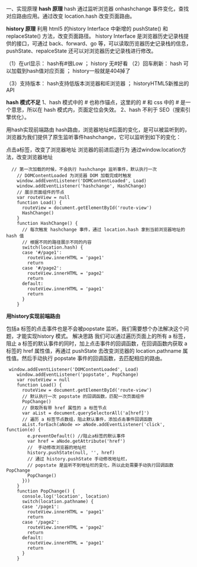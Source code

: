 
一、实现原理
**hash 原理**
hash 通过监听浏览器 onhashchange 事件变化，查找对应路由应用。通过改变 location.hash 改变页面路由。


**history 原理**
利用 html5 的history Interface 中新增的 pushState() 和 replaceState() 方法，改变页面路径。
history Interface 是浏览器历史记录栈提供的接口，可通过 back、forward、go 等，可以读取历览器历史记录栈的信息，pushState、repalceState 还可以对浏览器历史记录栈进行修改。


（1）在url显示： hash有#很Low ； history 无#好看
（2）回车刷新： hash 可以加载到hash值对应页面 ； history一般就是404掉了

（3）支持版本： hash支持低版本浏览器和IE浏览器 ； historyHTML5新推出的API



**hash 模式不足**
1、hash 模式中的 # 也称作锚点，这里的的 # 和 css 中的 # 是一个意思，所以在 hash 模式内，页面定位会失效。
2、hash 不利于 SEO（搜索引擎优化）。


用hash实现前端路由
hash路由，浏览器地址#后面的变化，是可以被监听到的，浏览器为我们提供了原生监听事件hashchange，它可以监听到如下的变化：

点击a标签，改变了浏览器地址
浏览器的前进后退行为
通过window.location方法，改变浏览器地址

```
  // 第一次加载的时候，不会执行 hashchange 监听事件，默认执行一次
    // DOMContentLoaded 为浏览器 DOM 加载完成时触发
    window.addEventListener('DOMContentLoaded', Load)
    window.addEventListener('hashchange', HashChange)
    // 展示页面组件的节点
    var routeView = null
    function Load() {
      routeView = document.getElementById('route-view')
      HashChange()
    }
    function HashChange() {
      // 每次触发 hashchange 事件，通过 location.hash 拿到当前浏览器地址的 hash 值
      // 根据不同的路径展示不同的内容
      switch(location.hash) {
      case '#/page1':
        routeView.innerHTML = 'page1'
        return
      case '#/page2':
        routeView.innerHTML = 'page2'
        return
      default:
        routeView.innerHTML = 'page1'
        return
      }
    }
```

**用history实现前端路由**

包括a 标签的点击事件也是不会被popstate 监听。我们需要想个办法解决这个问题，才能实现history 模式。
解决思路
我们可以通过遍历页面上的所有 a 标签，阻止 a 标签的默认事件的同时，加上点击事件的回调函数，在回调函数内获取 a 标签的 href 属性值，再通过 pushState 去改变浏览器的 location.pathname 属性值。然后手动执行 popstate 事件的回调函数，去匹配相应的路由。

```
 window.addEventListener('DOMContentLoaded', Load)
    window.addEventListener('popstate', PopChange)
    var routeView = null
    function Load() {
      routeView = document.getElementById('route-view')
      // 默认执行一次 popstate 的回调函数，匹配一次页面组件
      PopChange()
      // 获取所有带 href 属性的 a 标签节点
      var aList = document.querySelectorAll('a[href]')
      // 遍历 a 标签节点数组，阻止默认事件，添加点击事件回调函数
      aList.forEach(aNode => aNode.addEventListener('click', function(e) {
        e.preventDefault() //阻止a标签的默认事件
        var href = aNode.getAttribute('href')
        //  手动修改浏览器的地址栏
        history.pushState(null, '', href)
        // 通过 history.pushState 手动修改地址栏，
        // popstate 是监听不到地址栏的变化，所以此处需要手动执行回调函数 PopChange
        PopChange()
      }))
    }
    function PopChange() {
      console.log('location', location)
      switch(location.pathname) {
      case '/page1':
        routeView.innerHTML = 'page1'
        return
      case '/page2':
        routeView.innerHTML = 'page2'
        return
      default:
        routeView.innerHTML = 'page1'
        return
      }
    }

```
